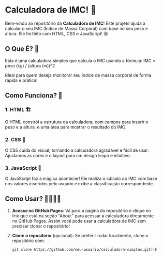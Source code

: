 # Calculadora de IMC! 🧮

Bem-vindo ao repositório da **Calculadora de IMC**! Este projeto ajuda a calcular o seu IMC (Índice de Massa Corporal) com base no seu peso e altura. Ele foi feito com HTML, CSS e JavaScript! 😄

## O Que É? 🤔

Esta é uma calculadora simples que calcula o IMC usando a fórmula: IMC = peso (kg) / (altura (m))^2


Ideal para quem deseja monitorar seu índice de massa corporal de forma rápida e prática!

## Como Funciona? 🚀

### 1. HTML 🏗️
O HTML constrói a estrutura da calculadora, com campos para inserir o peso e a altura, e uma área para mostrar o resultado do IMC.

### 2. CSS 🎨
O CSS cuida do visual, tornando a calculadora agradável e fácil de usar. Ajustamos as cores e o layout para um design limpo e intuitivo.

### 3. JavaScript 🤖
O JavaScript faz a mágica acontecer! Ele realiza o cálculo do IMC com base nos valores inseridos pelo usuário e exibe a classificação correspondente.

## Como Usar? 👩‍💻👨‍💻

1. **Acesse no GitHub Pages**:
   Vá para a página do repositório e clique no link que está na seção "About" para acessar a calculadora diretamente no GitHub Pages. Assim você pode usar a calculadora de IMC sem precisar clonar o repositório!

2. **Clone o repositório** (opcional):
   Se preferir rodar localmente, clone o repositório com:
   ```bash
   git clone https://github.com/seu-usuario/calculadora-simples.git](https://github.com/samuelbrag4/calculadoraIMC.git
